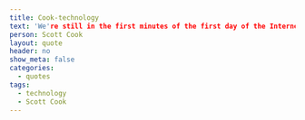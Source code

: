 ```yaml
---
title: Cook-technology
text: 'We're still in the first minutes of the first day of the Internet revolution.'
person: Scott Cook
layout: quote
header: no
show_meta: false
categories:
  - quotes
tags:
  - technology
  - Scott Cook
---
```


